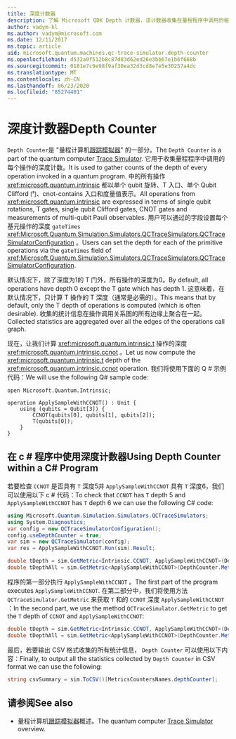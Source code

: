 ```yaml
---
title: 深度计数器
description: 了解 Microsoft QDK Depth 计数器，该计数器收集在量程程序中调用的每个操作的深度计数。
author: vadym-kl
ms.author: vadym@microsoft.com
ms.date: 12/11/2017
ms.topic: article
uid: microsoft.quantum.machines.qc-trace-simulator.depth-counter
ms.openlocfilehash: d532a9f512b8c87d83d62ed26e3bb67e1b6f668b
ms.sourcegitcommit: 0181e7c9e98f9af30ea32d3cd8e7e5e30257a4dc
ms.translationtype: MT
ms.contentlocale: zh-CN
ms.lasthandoff: 06/23/2020
ms.locfileid: "85274401"
---
```

# <a name="depth-counter"></a><span data-ttu-id="a221e-103">深度计数器</span><span class="sxs-lookup"><span data-stu-id="a221e-103">Depth Counter</span></span>

<span data-ttu-id="a221e-104">`Depth Counter`是 "量程计算机[跟踪模拟器](xref:microsoft.quantum.machines.qc-trace-simulator.intro)" 的一部分。</span><span class="sxs-lookup"><span data-stu-id="a221e-104">The `Depth Counter` is a part of the quantum computer [Trace Simulator](xref:microsoft.quantum.machines.qc-trace-simulator.intro).</span></span>
<span data-ttu-id="a221e-105">它用于收集量程程序中调用的每个操作的深度计数。</span><span class="sxs-lookup"><span data-stu-id="a221e-105">It is used to gather counts of the depth of every operation invoked in a quantum program.</span></span> <span data-ttu-id="a221e-106">中的所有操作 <xref:microsoft.quantum.intrinsic> 都以单个 qubit 旋转、T 入口、单个 Qubit Clifford 门、cnot-contains 入口和度量值表示。</span><span class="sxs-lookup"><span data-stu-id="a221e-106">All operations from <xref:microsoft.quantum.intrinsic> are expressed in terms of single qubit rotations, T gates, single qubit Clifford gates, CNOT gates and measurements of multi-qubit Pauli observables.</span></span> <span data-ttu-id="a221e-107">用户可以通过的字段设置每个基元操作的深度 `gateTimes` <xref:Microsoft.Quantum.Simulation.Simulators.QCTraceSimulators.QCTraceSimulatorConfiguration> 。</span><span class="sxs-lookup"><span data-stu-id="a221e-107">Users can set the depth for each of the primitive operations via the `gateTimes` field of <xref:Microsoft.Quantum.Simulation.Simulators.QCTraceSimulators.QCTraceSimulatorConfiguration>.</span></span>

<span data-ttu-id="a221e-108">默认情况下，除了深度为1的 T 门外，所有操作的深度为0。</span><span class="sxs-lookup"><span data-stu-id="a221e-108">By default, all operations have depth 0 except the T gate which has depth 1.</span></span> <span data-ttu-id="a221e-109">这意味着，在默认情况下，只计算 T 操作的 T 深度（通常是必需的）。</span><span class="sxs-lookup"><span data-stu-id="a221e-109">This means that by default, only the T depth of operations is computed (which is often desirable).</span></span> <span data-ttu-id="a221e-110">收集的统计信息在操作调用关系图的所有边缘上聚合在一起。</span><span class="sxs-lookup"><span data-stu-id="a221e-110">Collected statistics are aggregated over all the edges of the operations call graph.</span></span> 

<span data-ttu-id="a221e-111">现在，让我们计算 <xref:microsoft.quantum.intrinsic.t> 操作的深度 <xref:microsoft.quantum.intrinsic.ccnot> 。</span><span class="sxs-lookup"><span data-stu-id="a221e-111">Let us now compute the <xref:microsoft.quantum.intrinsic.t> depth of the <xref:microsoft.quantum.intrinsic.ccnot> operation.</span></span> <span data-ttu-id="a221e-112">我们将使用下面的 Q # 示例代码：</span><span class="sxs-lookup"><span data-stu-id="a221e-112">We will use the following Q# sample code:</span></span>

```qsharp
open Microsoft.Quantum.Intrinsic;

operation ApplySampleWithCCNOT() : Unit {
    using (qubits = Qubit[3]) {
        CCNOT(qubits[0], qubits[1], qubits[2]);
        T(qubits[0]);
    }
}
```

## <a name="using-depth-counter-within-a-c-program"></a><span data-ttu-id="a221e-113">在 c # 程序中使用深度计数器</span><span class="sxs-lookup"><span data-stu-id="a221e-113">Using Depth Counter within a C# Program</span></span>

<span data-ttu-id="a221e-114">若要检查 `CCNOT` 是否具有 `T` 深度5并 `ApplySampleWithCCNOT` 具有 `T` 深度6，我们可以使用以下 c # 代码：</span><span class="sxs-lookup"><span data-stu-id="a221e-114">To check that `CCNOT` has `T` depth 5 and `ApplySampleWithCCNOT` has `T` depth 6 we can use the following C# code:</span></span>

```csharp
using Microsoft.Quantum.Simulation.Simulators.QCTraceSimulators;
using System.Diagnostics;
var config = new QCTraceSimulatorConfiguration();
config.useDepthCounter = true;
var sim = new QCTraceSimulator(config);
var res = ApplySampleWithCCNOT.Run(sim).Result;

double tDepth = sim.GetMetric<Intrinsic.CCNOT, ApplySampleWithCCNOT>(DepthCounter.Metrics.Depth);
double tDepthAll = sim.GetMetric<ApplySampleWithCCNOT>(DepthCounter.Metrics.Depth);
```

<span data-ttu-id="a221e-115">程序的第一部分执行 `ApplySampleWithCCNOT` 。</span><span class="sxs-lookup"><span data-stu-id="a221e-115">The first part of the program executes `ApplySampleWithCCNOT`.</span></span> <span data-ttu-id="a221e-116">在第二部分中，我们将使用方法 `QCTraceSimulator.GetMetric` 来获取 `T` 和的 `CCNOT` 深度 `ApplySampleWithCCNOT` ：</span><span class="sxs-lookup"><span data-stu-id="a221e-116">In the second part, we use the method `QCTraceSimulator.GetMetric` to get the `T` depth of `CCNOT` and `ApplySampleWithCCNOT`:</span></span> 

```csharp
double tDepth = sim.GetMetric<Intrinsic.CCNOT, ApplySampleWithCCNOT>(DepthCounter.Metrics.Depth);
double tDepthAll = sim.GetMetric<ApplySampleWithCCNOT>(DepthCounter.Metrics.Depth);
```

<span data-ttu-id="a221e-117">最后，若要输出 CSV 格式收集的所有统计信息， `Depth Counter` 可以使用以下内容：</span><span class="sxs-lookup"><span data-stu-id="a221e-117">Finally, to output all the statistics collected by `Depth Counter` in CSV format we can use the following:</span></span>
```csharp
string csvSummary = sim.ToCSV()[MetricsCountersNames.depthCounter];
```

## <a name="see-also"></a><span data-ttu-id="a221e-118">请参阅</span><span class="sxs-lookup"><span data-stu-id="a221e-118">See also</span></span> ##

- <span data-ttu-id="a221e-119">量程计算机[跟踪模拟器](xref:microsoft.quantum.machines.qc-trace-simulator.intro)概述。</span><span class="sxs-lookup"><span data-stu-id="a221e-119">The quantum computer [Trace Simulator](xref:microsoft.quantum.machines.qc-trace-simulator.intro) overview.</span></span>
